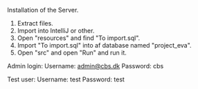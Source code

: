 Installation of the Server.

1. Extract files.
2. Import into IntelliJ or other.
3. Open "resources" and find "To import.sql".
4. Import "To import.sql" into af database named "project_eva".
5. Open "src" and open "Run" and run it.

Admin login:
Username: admin@cbs.dk
Password: cbs

Test user:
Username: test
Password: test